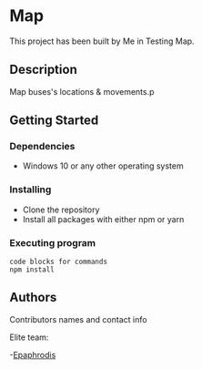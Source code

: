 

# Map

This project has been built by Me in Testing Map.

## Description

Map buses's locations & movements.p

## Getting Started

### Dependencies

- Windows 10 or any other operating system

### Installing

- Clone the repository
- Install all packages with either npm or yarn

### Executing program

```
code blocks for commands
npm install

```

## Authors

Contributors names and contact info

Elite team:

 -[Epaphrodis](#https://github.com/) 